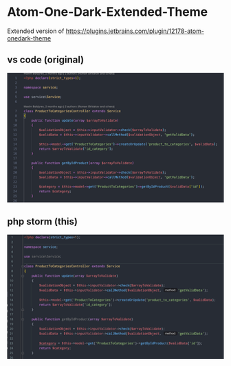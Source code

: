 # Atom-One-Dark-Extended-Theme

Extended version of https://plugins.jetbrains.com/plugin/12178-atom-onedark-theme

## vs code (original)

![vs code](vscode.png "vs code")

## php storm (this)
![storm](storm.png "storm")
